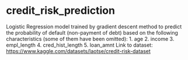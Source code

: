 # credit_risk_prediction
Logistic Regression model trained by gradient descent method to predict the probability of default (non-payment of debt) based on the following characteristics (some of them have been omitted):   1. age 2. income 3. empl_length 4. cred_hist_length 5. loan_amnt  Link to dataset: https://www.kaggle.com/datasets/laotse/credit-risk-dataset
